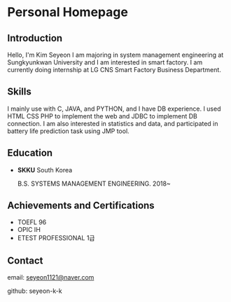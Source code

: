 # Personal Homepage

## Introduction

Hello, I'm Kim Seyeon
I am majoring in system management engineering at Sungkyunkwan University and I am interested in smart factory. I am currently doing internship at LG CNS Smart Factory Business Department.

## Skills

I mainly use with C, JAVA, and PYTHON, and I have DB experience. I used HTML CSS PHP to implement the web and JDBC to implement DB  connection. I am also interested in statistics and data, and participated in battery life prediction task using JMP tool.

## Education

- **SKKU** South Korea

  B.S. SYSTEMS MANAGEMENT ENGINEERING. 2018~

## Achievements and Certifications

  - TOEFL 96
  - OPIC IH
  - ETEST PROFESSIONAL 1급

## Contact

email: seyeon1121@naver.com

github: seyeon-k-k


